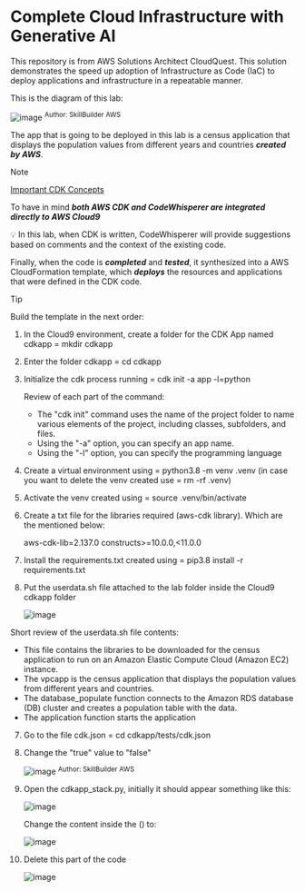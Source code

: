 # Complete Cloud Infrastructure with Generative AI
This repository is from AWS Solutions Architect CloudQuest. This solution demonstrates the speed up adoption of Infrastructure as Code (IaC) to deploy applications and infrastructure in a repeatable manner.

This is the diagram of this lab: 

![image](https://github.com/user-attachments/assets/2ca713bb-9d38-492d-9ce3-d5f6f5635422)
<sup>Author: SkillBuilder AWS</sup>

The app that is going to be deployed in this lab is a census application that displays the population values from different years and countries ***created by AWS***.
> [!NOTE]
> [Important CDK Concepts](Important-CDK-Concepts.md)

To have in mind ***both AWS CDK and CodeWhisperer are integrated directly to AWS Cloud9***

💡 In this lab, when CDK is written, CodeWhisperer will provide suggestions based on comments and the context of the existing code.

Finally, when the code is ***completed*** and ***tested***, it synthesized into a AWS CloudFormation template, which ***deploys*** the resources and applications that were defined in the CDK code.

> [!TIP]
> Build the template in the next order:

1. In the Cloud9 environment, create a folder for the CDK App named cdkapp = mkdir cdkapp
   
3. Enter the folder cdkapp = cd cdkapp
   
5. Initialize the cdk process running = cdk init -a app -l=python

   Review of each part of the command:

   - The "cdk init" command uses the name of the project folder to name various elements of the project, including classes, subfolders, and files. 
   - Using the "-a" option, you can specify an app name.
   - Using the "-l" option, you can specify the programming language
   
7. Create a virtual environment using = python3.8 -m venv .venv (in case you want to delete the venv created use = rm -rf .venv)
   
8. Activate the venv created using = source .venv/bin/activate
   
9. Create a txt file for the libraries required (aws-cdk library). Which are the mentioned below:
   
    aws-cdk-lib=2.137.0
    constructs>=10.0.0,<11.0.0
   
10. Install the requirements.txt created using = pip3.8 install -r requirements.txt
    
11. Put the userdata.sh file attached to the lab folder inside the Cloud9 cdkapp folder

      ![image](https://github.com/user-attachments/assets/64248511-6a3f-4789-bfcf-501e4cf9ee83)

   
   Short review of the userdata.sh file contents:

   - This file contains the libraries to be downloaded for the census application to run on an Amazon Elastic Compute Cloud (Amazon EC2) instance.
   - The vpcapp is the census application that displays the population values from different years and countries.
   - The database_populate function connects to the Amazon RDS database (DB) cluster and creates a population table with the data.
   - The application function starts the application

7. Go to the file cdk.json = cd cdkapp/tests/cdk.json
8. Change the "true" value to "false"

    ![image](https://github.com/user-attachments/assets/7315ca8d-874f-4b88-b96f-91201a19420d)
    <sup>Author: SkillBuilder AWS</sup>
    
9. Open the cdkapp_stack.py, initially it should appear something like this:
    
    ![image](https://github.com/user-attachments/assets/ccbcc53c-dc84-4c9b-802f-5b940a5a3f8e)

    Change the content inside the () to:

    ![image](https://github.com/user-attachments/assets/d2011fe1-3ae6-48bb-a256-02b55af0f464)

10. Delete this part of the code

    ![image](https://github.com/user-attachments/assets/f924c23c-0a6d-424f-8164-e8d8d7b5395c)


    


    
